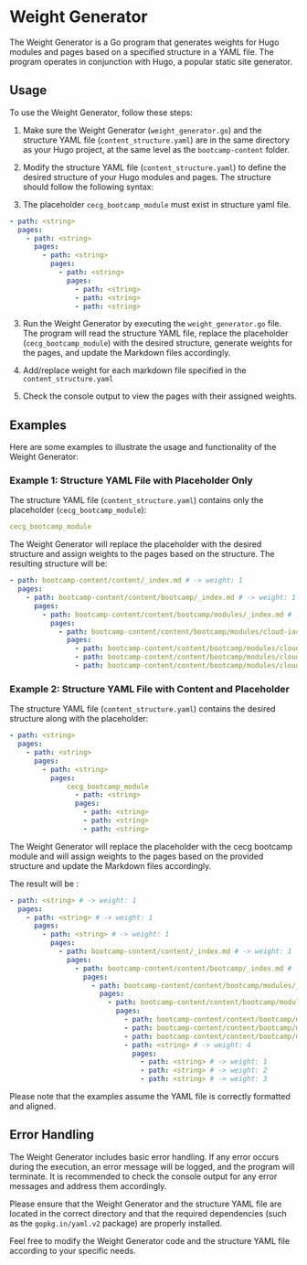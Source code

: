 # Weight Generator

The Weight Generator is a Go program that generates weights for Hugo modules and pages based on a specified structure in a YAML file. The program operates in conjunction with Hugo, a popular static site generator.

## Usage

To use the Weight Generator, follow these steps:

1. Make sure the Weight Generator (`weight_generator.go`) and the structure YAML file (`content_structure.yaml`) are in the same directory as your Hugo project, at the same level as the `bootcamp-content` folder.

2. Modify the structure YAML file (`content_structure.yaml`) to define the desired structure of your Hugo modules and pages. The structure should follow the following syntax:

3. The placeholder `cecg_bootcamp_module` must exist in structure yaml file.
```yaml
- path: <string>
  pages:
    - path: <string>
      pages:
        - path: <string>
          pages:
            - path: <string>
              pages:
                - path: <string>
                - path: <string>
                - path: <string>
```

3. Run the Weight Generator by executing the `weight_generator.go` file. The program will read the structure YAML file, replace the placeholder (`cecg_bootcamp_module`) with the desired structure, generate weights for the pages, and update the Markdown files accordingly.

4. Add/replace weight for each markdown file specified in the `content_structure.yaml`

5. Check the console output to view the pages with their assigned weights.

## Examples

Here are some examples to illustrate the usage and functionality of the Weight Generator:


### Example 1: Structure YAML File with Placeholder Only

The structure YAML file (`content_structure.yaml`) contains only the placeholder (`cecg_bootcamp_module`):

```yaml
cecg_bootcamp_module
```

The Weight Generator will replace the placeholder with the desired structure and assign weights to the pages based on the structure. The resulting structure will be:

```yaml
- path: bootcamp-content/content/_index.md # -> weight: 1
  pages:
    - path: bootcamp-content/content/bootcamp/_index.md # -> weight: 1
      pages:
        - path: bootcamp-content/content/bootcamp/modules/_index.md # -> weight: 1
          pages:
            - path: bootcamp-content/content/bootcamp/modules/cloud-iac/_index.md # -> weight: 1
              pages:
                - path: bootcamp-content/content/bootcamp/modules/cloud-iac/background.md # -> weight: 1
                - path: bootcamp-content/content/bootcamp/modules/cloud-iac/epic-core-platform.md # -> weight: 2
                - path: bootcamp-content/content/bootcamp/modules/cloud-iac/epic-iac-setup.md # -> weight: 3
```

### Example 2: Structure YAML File with Content and Placeholder

The structure YAML file (`content_structure.yaml`) contains the desired structure along with the placeholder:

```yaml
- path: <string>
  pages:
    - path: <string>
      pages:
        - path: <string>
          pages:
              cecg_bootcamp_module
                - path: <string>
                pages:
                  - path: <string>
                  - path: <string>
                  - path: <string>
```

The Weight Generator will replace the placeholder with the cecg bootcamp module and  will assign weights to the pages based on the provided structure and update the Markdown files accordingly.

The result will be : 

```yaml
- path: <string> # -> weight: 1
  pages:
    - path: <string> # -> weight: 1
      pages:
        - path: <string> # -> weight: 1
          pages:
            - path: bootcamp-content/content/_index.md # -> weight: 1
              pages:
                - path: bootcamp-content/content/bootcamp/_index.md # -> weight: 1
                  pages:
                    - path: bootcamp-content/content/bootcamp/modules/_index.md # -> weight: 1
                      pages:
                        - path: bootcamp-content/content/bootcamp/modules/cloud-iac/_index.md # -> weight: 1
                          pages:
                            - path: bootcamp-content/content/bootcamp/modules/cloud-iac/background.md # -> weight: 1
                            - path: bootcamp-content/content/bootcamp/modules/cloud-iac/epic-core-platform.md # -> weight: 2
                            - path: bootcamp-content/content/bootcamp/modules/cloud-iac/epic-iac-setup.md # -> weight: 3
                            - path: <string> # -> weight: 4
                              pages:
                                - path: <string> # -> weight: 1
                                - path: <string> # -> weight: 2
                                - path: <string> # -> weight: 3
```
Please note that the examples assume the YAML file is correctly formatted and aligned.

## Error Handling

The Weight Generator includes basic error handling. If any error occurs during the execution, an error message will be logged, and the program will terminate. It is recommended to check the console output for any error messages and address them accordingly.

Please ensure that the Weight Generator and the structure YAML file are located in the correct directory and that the required dependencies (such as the `gopkg.in/yaml.v2` package) are properly installed.

Feel free to modify the Weight Generator code and the structure YAML file according to your specific needs.